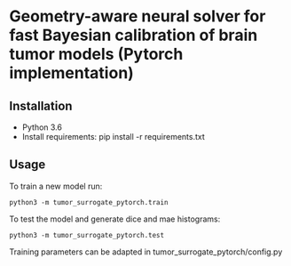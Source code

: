 # Geometry-aware neural solver for fast Bayesian calibration of brain tumor models (Pytorch implementation)


## Installation
- Python 3.6
- Install requirements: pip install -r requirements.txt
     
## Usage

To train a new model run:
    
    python3 -m tumor_surrogate_pytorch.train
    
To test the model and generate dice and mae histograms:

    python3 -m tumor_surrogate_pytorch.test
    
Training parameters can be adapted in tumor_surrogate_pytorch/config.py

